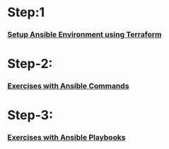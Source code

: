 # Step:1

### [Setup Ansible Environment using Terraform](1.Ansible-Setup.md)

# Step-2:

### [Exercises with Ansible Commands](2.Ansible-Commands.md)

# Step-3:

### [Exercises with Ansible Playbooks](3.Ansible-Playbooks.md)
